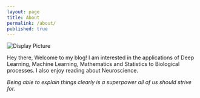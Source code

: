 ```yaml
---
layout: page
title: About
permalink: /about/
published: true
---
```

<!--![Science Image]({{site.baseurl}}/images/175593004_760741721471368_2650870031420620919_n.jpg)-->
<img src="{{site.baseurl | prepend: site.url}}/images/175593004_760741721471368_2650870031420620919_n.jpg" alt="Display Picture" />

Hey there, Welcome to my blog! I am interested in the applications of Deep Learning, Machine Learning, Mathematics and Statistics to Biological processes. I also enjoy reading about Neuroscience. 


*Being able to explain things clearly is a superpower all of us should strive for.*
